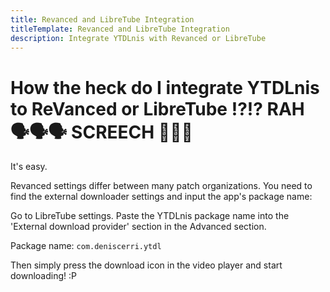 ```yaml
---
title: Revanced and LibreTube Integration
titleTemplate: Revanced and LibreTube Integration
description: Integrate YTDLnis with Revanced or LibreTube
---
```


# How the heck do I integrate YTDLnis to ReVanced or LibreTube ⁉️⁉️ RAH 🗣️🗣️🗣️ SCREECH 🦅🦅🦅
It's easy.

Revanced settings differ between many patch organizations. You need to find the external downloader settings and input the app's package name:

Go to LibreTube settings. Paste the YTDLnis package name into the 'External download provider' section in the Advanced section. 

Package name: `com.deniscerri.ytdl`

Then simply press the download icon in the video player and start downloading! :P
